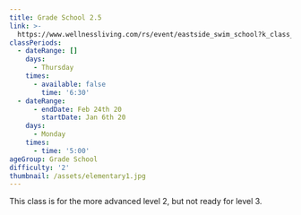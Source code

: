 ```yaml
---
title: Grade School 2.5
link: >-
  https://www.wellnessliving.com/rs/event/eastside_swim_school?k_class_tab=18048&uid=0&id_class_tab=2
classPeriods:
  - dateRange: []
    days:
      - Thursday
    times:
      - available: false
        time: '6:30'
  - dateRange:
      - endDate: Feb 24th 20
        startDate: Jan 6th 20
    days:
      - Monday
    times:
      - time: '5:00'
ageGroup: Grade School
difficulty: '2'
thumbnail: /assets/elementary1.jpg
---
```

This class is for the more advanced level 2, but not ready for level 3.
